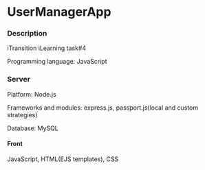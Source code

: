 # UserManagerApp

### Description
iTransition iLearning task#4

Programming language: JavaScript



### Server

Platform: Node.js

Frameworks and modules: express.js, passport.js(local and custom strategies)

Database: MySQL

#### Front
JavaScript, HTML(EJS templates), CSS
